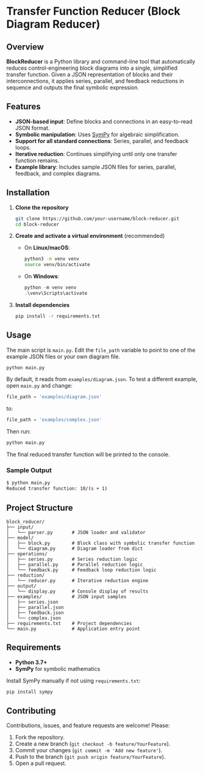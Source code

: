 # Transfer Function Reducer (Block Diagram Reducer)

## Overview

**BlockReducer** is a Python library and command-line tool that automatically reduces control-engineering block diagrams into a single, simplified transfer function. Given a JSON representation of blocks and their interconnections, it applies series, parallel, and feedback reductions in sequence and outputs the final symbolic expression.

## Features

* **JSON-based input**: Define blocks and connections in an easy-to-read JSON format.
* **Symbolic manipulation**: Uses [SymPy](https://www.sympy.org/) for algebraic simplification.
* **Support for all standard connections**: Series, parallel, and feedback loops.
* **Iterative reduction**: Continues simplifying until only one transfer function remains.
* **Example library**: Includes sample JSON files for series, parallel, feedback, and complex diagrams.

## Installation

1. **Clone the repository**

   ```bash
   git clone https://github.com/your-username/block-reducer.git
   cd block-reducer
   ```
2. **Create and activate a virtual environment** (recommended)

   * On **Linux/macOS**:

     ```bash
     python3 -m venv venv
     source venv/bin/activate
     ```
   * On **Windows**:

     ```powershell
     python -m venv venv
     .\venv\Scripts\activate
     ```
3. **Install dependencies**

   ```bash
   pip install -r requirements.txt
   ```

## Usage

The main script is `main.py`. Edit the `file_path` variable to point to one of the example JSON files or your own diagram file.

```bash
python main.py
```

By default, it reads from `examples/diagram.json`. To test a different example, open `main.py` and change:

```python
file_path = 'examples/diagram.json'
```

to:

```python
file_path = 'examples/complex.json'
```

Then run:

```bash
python main.py
```

The final reduced transfer function will be printed to the console.

### Sample Output

```bash
$ python main.py
Reduced transfer function: 10/(s + 1)
```

## Project Structure

```plaintext
block_reducer/
├── input/
│   └── parser.py       # JSON loader and validator
├── model/
│   ├── block.py        # Block class with symbolic transfer function
│   └── diagram.py      # Diagram loader from dict
├── operations/
│   ├── series.py       # Series reduction logic
│   ├── parallel.py     # Parallel reduction logic
│   └── feedback.py     # Feedback loop reduction logic
├── reduction/
│   └── reducer.py      # Iterative reduction engine
├── output/
│   └── display.py      # Console display of results
├── examples/           # JSON input samples
│   ├── series.json
│   ├── parallel.json
│   ├── feedback.json
│   └── complex.json
├── requirements.txt    # Project dependencies
└── main.py             # Application entry point
```

## Requirements

* **Python 3.7+**
* **SymPy** for symbolic mathematics

Install SymPy manually if not using `requirements.txt`:

```bash
pip install sympy
```

## Contributing

Contributions, issues, and feature requests are welcome! Please:

1. Fork the repository.
2. Create a new branch (`git checkout -b feature/YourFeature`).
3. Commit your changes (`git commit -m 'Add new feature'`).
4. Push to the branch (`git push origin feature/YourFeature`).
5. Open a pull request.

